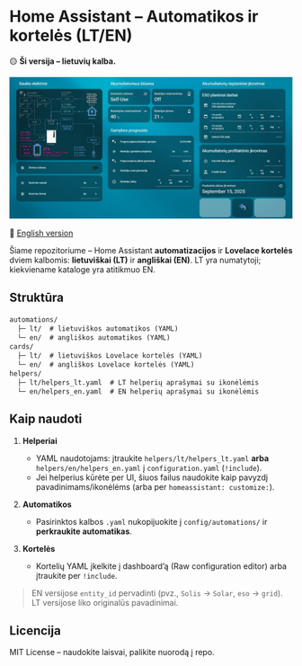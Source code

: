 # Home Assistant – Automatikos ir kortelės (LT/EN)

🟡 **Ši versija – lietuvių kalba.**  

![dashboard](docs/img/dashboard_overview.jpg)

🔵 [English version](README.en.md)

Šiame repozitoriume – Home Assistant **automatizacijos** ir **Lovelace kortelės** dviem kalbomis: **lietuviškai (LT)** ir **angliškai (EN)**. LT yra numatytoji; kiekviename kataloge yra atitikmuo EN.

## Struktūra
```
automations/
  ├─ lt/  # lietuviškos automatikos (YAML)
  └─ en/  # angliškos automatikos (YAML)
cards/
  ├─ lt/  # lietuviškos Lovelace kortelės (YAML)
  └─ en/  # angliškos Lovelace kortelės (YAML)
helpers/
  ├─ lt/helpers_lt.yaml  # LT helperių aprašymai su ikonėlėmis
  └─ en/helpers_en.yaml  # EN helperių aprašymai su ikonėlėmis
```

## Kaip naudoti
1. **Helperiai**  
   - YAML naudotojams: įtraukite `helpers/lt/helpers_lt.yaml` **arba** `helpers/en/helpers_en.yaml` į `configuration.yaml` (`!include`).
   - Jei helperius kūrėte per UI, šiuos failus naudokite kaip pavyzdį pavadinimams/ikonėlėms (arba per `homeassistant: customize:`).

2. **Automatikos**  
   - Pasirinktos kalbos `.yaml` nukopijuokite į `config/automations/` ir **perkraukite automatikas**.

3. **Kortelės**  
   - Kortelių YAML įkelkite į dashboard’ą (Raw configuration editor) arba įtraukite per `!include`.

> EN versijose `entity_id` pervadinti (pvz., `Solis` → `Solar`, `eso` → `grid`). LT versijose liko originalūs pavadinimai.

## Licencija
MIT License – naudokite laisvai, palikite nuorodą į repo.
